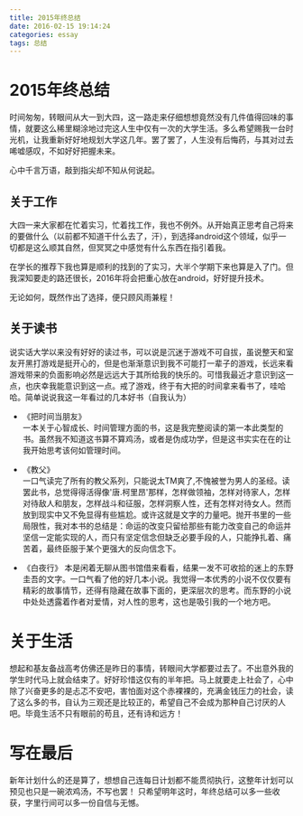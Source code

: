```yaml
---
title: 2015年终总结
date: 2016-02-15 19:14:24
categories: essay 
tags: 总结
---
```



# 2015年终总结

时间匆匆，转眼间从大一到大四，这一路走来仔细想想竟然没有几件值得回味的事情，就要这么稀里糊涂地过完这人生中仅有一次的大学生活。多么希望赐我一台时光机，让我重新好好地规划大学这几年。罢了罢了，人生没有后悔药，与其对过去唏嘘感叹，不如好好把握未来。

心中千言万语，敲到指尖却不知从何说起。

<!--more-->


## 关于工作
大四一来大家都在忙着实习，忙着找工作，我也不例外。从开始真正思考自己将来的要做什么（以前都不知道干什么去了，汗），到选择android这个领域，似乎一切都是这么顺其自然，但冥冥之中感觉有什么东西在指引着我。

在学长的推荐下我也算是顺利的找到的了实习，大半个学期下来也算是入了门。但我深知要走的路还很长，2016年将会把重心放在android，好好提升技术。

无论如何，既然作出了选择，便只顾风雨兼程！

## 关于读书
说实话大学以来没有好好的读过书，可以说是沉迷于游戏不可自拔，虽说整天和室友开黑打游戏是挺开心的，但是也渐渐意识到我不可能打一辈子的游戏，长远来看游戏带来的负面影响必然是远远大于其所给我的快乐的。可惜我最近才意识到这一点，也庆幸我能意识到这一点。戒了游戏，终于有大把的时间拿来看书了，哇哈哈。简单说说我这一年看过的几本好书（自我认为）

- 《把时间当朋友》  
一本关于心智成长、时间管理方面的书，这是我完整阅读的第一本此类型的书。虽然我不知道这书算不算鸡汤，或者是伪成功学，但是这书实实在在的让我开始思考该何如管理时间。

- 《教父》  
 一口气读完了所有的教父系列，只能说太TM爽了,不愧被誉为男人的圣经。读罢此书，总觉得得活得像'唐.柯里昂'那样，怎样做领袖，怎样对待家人，怎样对待敌人和朋友，怎样战斗和征服，怎样洞察人性，还有怎样对待女人。然而放到现实中又不免显得有些尴尬。或许这就是文字的力量吧。抛开书里的一些局限性，我对本书的总结是：命运的改变只留给那些有能力改变自己的命运并坚信一定能实现的人，而只有坚定信念但缺乏必要手段的人，只能挣扎着、痛苦着，最终臣服于某个更强大的反向信念下。

- 《白夜行》
本是闲着无聊从图书馆借来看看，结果一发不可收拾的迷上的东野圭吾的文字。一口气看了他的好几本小说。我觉得一本优秀的小说不仅仅要有精彩的故事情节，还得有隐藏在故事下面的，更深层次的思考。而东野的小说中处处透露着作者对爱情，对人性的思考，这也是吸引我的一个地方吧。


# 关于生活

想起和基友备战高考仿佛还是昨日的事情，转眼间大学都要过去了。不出意外我的学生时代马上就会结束了。好好珍惜这仅有的半年把。马上就要走上社会了，心中除了兴奋更多的是忐忑不安吧，害怕面对这个赤裸裸的，充满金钱压力的社会，读了这么多的书，自认为三观还是比较正的，希望自己不会成为那种自己讨厌的人吧。毕竟生活不只有眼前的苟且，还有诗和远方！

# 写在最后

新年计划什么的还是算了，想想自己连每日计划都不能贯彻执行，这整年计划可以预见也只是一碗浓鸡汤，不写也罢！ 只希望明年这时，年终总结可以多一些收获，字里行间可以多一份自信与无憾。
